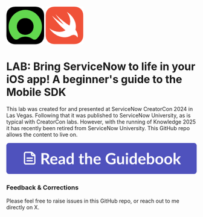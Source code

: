 <img src="images/now.png" width="100">&nbsp;<img src="images/Swift_logo_color.svg"  width="100">
# LAB: Bring ServiceNow to life in your iOS app! A beginner's guide to the Mobile SDK
This lab was created for and presented at ServiceNow CreatorCon 2024 in Las Vegas. Following that it was published to ServiceNow University, as is typical with CreatorCon labs. However, with the running of Knowledge 2025 it has recently been retired from ServiceNow University. This GitHub repo allows the content to live on.

[<img src="images/ReadTheGuidebook.svg"/>](guidebook/00-getting-started.md)
 
### Feedback & Corrections
Please feel free to raise issues in this GitHub repo, or reach out to me directly on X.